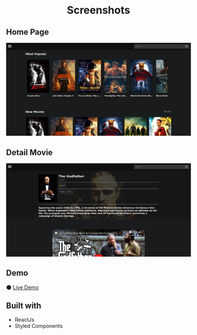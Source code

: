 <h1 align="center">Screenshots</h1>

## Home Page
![img](https://github.com/JonathanSaan/justmovies/blob/0fcc4ae4b191640a32cbfc6c7516495da1c67a82/screenshot1.png)

## Detail Movie
![img](https://github.com/JonathanSaan/justmovies/blob/0fcc4ae4b191640a32cbfc6c7516495da1c67a82/screenshot2.png)

## Demo
🌑 [Live Demo](https://justmovies.vercel.app/)

## Built with
* ReactJs
* Styled Components
